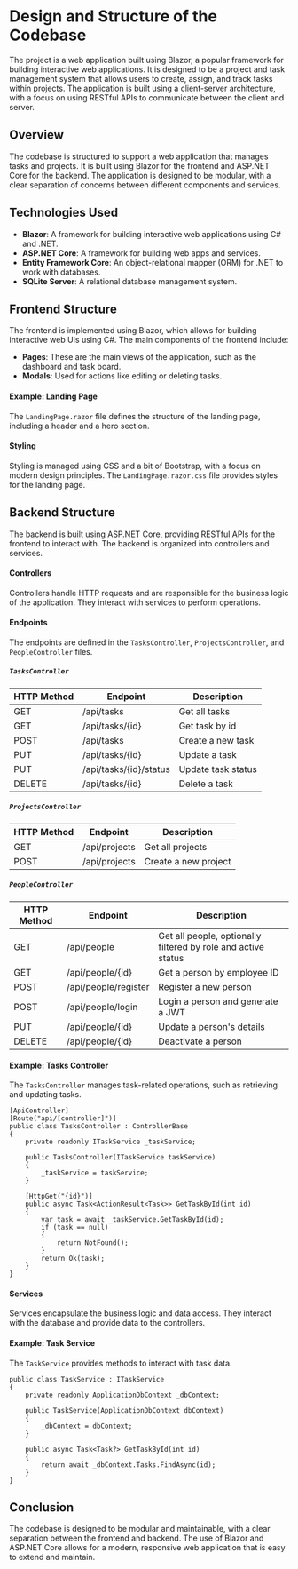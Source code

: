 # Design and Structure of the Codebase
The project is a web application built using Blazor, a popular framework for building interactive web applications. It is designed to be a project and task management system that allows users to create, assign, and track tasks within projects. The application is built using a client-server architecture, with a focus on using RESTful APIs to communicate between the client and server.

## Overview
The codebase is structured to support a web application that manages tasks and projects. It is built using Blazor for the frontend and ASP.NET Core for the backend. The application is designed to be modular, with a clear separation of concerns between different components and services.

## Technologies Used
- **Blazor**: A framework for building interactive web applications using C# and .NET.
- **ASP.NET Core**: A framework for building web apps and services.
- **Entity Framework Core**: An object-relational mapper (ORM) for .NET to work with databases.
- **SQLite Server**: A relational database management system.

## Frontend Structure
The frontend is implemented using Blazor, which allows for building interactive web UIs using C#. The main components of the frontend include:
- **Pages**: These are the main views of the application, such as the dashboard and task board.
- **Modals**: Used for actions like editing or deleting tasks.

#### Example: Landing Page
The `LandingPage.razor` file defines the structure of the landing page, including a header and a hero section.

#### Styling
Styling is managed using CSS and a bit of Bootstrap, with a focus on modern design principles. The `LandingPage.razor.css` file provides styles for the landing page.

## Backend Structure
The backend is built using ASP.NET Core, providing RESTful APIs for the frontend to interact with. The backend is organized into controllers and services.

#### Controllers
Controllers handle HTTP requests and are responsible for the business logic of the application. They interact with services to perform operations.

#### Endpoints
The endpoints are defined in the `TasksController`, `ProjectsController`, and `PeopleController` files.

##### `TasksController`
| HTTP Method | Endpoint                | Description           |
|-------------|-------------------------|-----------------------|
| GET         | /api/tasks              | Get all tasks         |   
| GET         | /api/tasks/{id}          | Get task by id        |
| POST        | /api/tasks              | Create a new task     |
| PUT         | /api/tasks/{id}          | Update a task         |
| PUT         | /api/tasks/{id}/status  | Update task status     |
| DELETE      | /api/tasks/{id}          | Delete a task         |

##### `ProjectsController`
| HTTP Method | Endpoint                | Description           |
|-------------|-------------------------|-----------------------|
| GET         | /api/projects              | Get all projects   |   
| POST        | /api/projects              | Create a new project  |

##### `PeopleController`
| HTTP Method | Endpoint                  | Description                           |
|-------------|---------------------------|---------------------------------------|
| GET         | /api/people               | Get all people, optionally filtered by role and active status |
| GET         | /api/people/{id}  | Get a person by employee ID           |
| POST        | /api/people/register      | Register a new person                 |
| POST        | /api/people/login         | Login a person and generate a JWT     |
| PUT         | /api/people/{id}  | Update a person's details             |
| DELETE      | /api/people/{id}  | Deactivate a person                   |


#### Example: Tasks Controller
The `TasksController` manages task-related operations, such as retrieving and updating tasks.

    [ApiController]
    [Route("api/[controller]")]
    public class TasksController : ControllerBase
    {
        private readonly ITaskService _taskService;

        public TasksController(ITaskService taskService)
        {
            _taskService = taskService;
        }

        [HttpGet("{id}")]
        public async Task<ActionResult<Task>> GetTaskById(int id)
        {
            var task = await _taskService.GetTaskById(id);
            if (task == null)
            {
                return NotFound();
            }
            return Ok(task);
        }
    }

#### Services   
Services encapsulate the business logic and data access. They interact with the database and provide data to the controllers.

#### Example: Task Service
The `TaskService` provides methods to interact with task data.

    public class TaskService : ITaskService
    {
        private readonly ApplicationDbContext _dbContext;

        public TaskService(ApplicationDbContext dbContext)
        {
            _dbContext = dbContext;
        }
    
        public async Task<Task?> GetTaskById(int id)
        {
            return await _dbContext.Tasks.FindAsync(id);
        }
    }

## Conclusion
The codebase is designed to be modular and maintainable, with a clear separation between the frontend and backend. The use of Blazor and ASP.NET Core allows for a modern, responsive web application that is easy to extend and maintain.